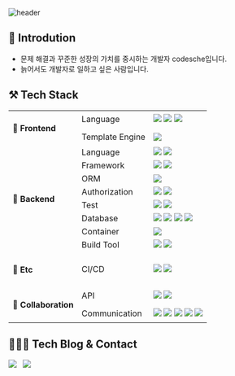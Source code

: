 ![header](https://capsule-render.vercel.app/api?type=rounded&color=timeGradient&text=Welcome%20to%20codesche's%20Github%20👋&animation=twinkling&fontSize=40&fontAlignY=50&fontAlign=50&height=180)

## 👋 Introdution
- 문제 해결과 꾸준한 성장의 가치를 중시하는 개발자 codesche입니다.
- 늙어서도 개발자로 일하고 싶은 사람입니다.

## ⚒️ Tech Stack
<table align="center">
  <tr>
    <td rowspan="4"><h4>🎨 Frontend</h4></td>
  </tr>
  <tr>
    <td>Language</td>
    <td>
      <img src="https://img.shields.io/badge/HTML5-FF0000?style=for-the-badge&logo=HTML5&logoColor=white"/></a>
      <img src="https://img.shields.io/badge/CSS-0066FF?style=for-the-badge&logo=css3&logoColor=white"/></a>
      <img src="https://img.shields.io/badge/Javascript-ECD53F?style=for-the-badge&logo=javascript&logoColor=white"/></a>
    </td>
  </tr>
  <tr>
    <td>Template Engine</td>
    <td>
      <img src="https://img.shields.io/badge/Thymeleaf-005F0F?style=for-the-badge&logo=Thymeleaf&logoColor=white" />
    </td>
  </tr>
  <tr>
    <tr>
      <td rowspan="9"><h4>🌱 Backend</h4></td>
    </tr>
    <td>Language</td>
    <td>
      <img src="https://img.shields.io/badge/☕ Java-0854C1?style=for-the-badge&logo=Java&logoColor=white"/></a>
      <img src="https://img.shields.io/badge/.NET-512BD4?style=for-the-badge&logo=.NET&logoColor=white"/></a>
    </td>
  </tr>
  <tr>
    <td>Framework</td>
    <td>
      <img src="https://img.shields.io/badge/Spring Boot-339933?style=for-the-badge&logo=SpringBoot&logoColor=white"/></a>
      <img src="https://img.shields.io/badge/Spring Batch-6DB33F?style=for-the-badge&logo=Spring&logoColor=white"/></a>
    </td>
  </tr>
  <tr>
    <td>ORM</td>
    <td>
      <img src="https://img.shields.io/badge/Spring Data JPA-6DB33F?style=for-the-badge&logo=Spring&logoColor=white"/></a>
    </td>
  </tr>
  <tr>
    <td>Authorization</td>
    <td>
      <img src="https://img.shields.io/badge/Spring Security-6DB33F?style=for-the-badge&logo=Spring Security&logoColor=white"/></a>
      <img src="https://img.shields.io/badge/JWT-000000?style=for-the-badge&logo=JSON Web Tokens&logoColor=white"/></a>
    </td>
  </tr>
  <tr>
    <td>Test</td>
    <td>
      <img src="https://img.shields.io/badge/JUnit5-25A162?style=for-the-badge&logo=JUnit5&logoColor=white"/></a>
      <img src="https://img.shields.io/badge/Mockito-25A162?style=for-the-badge&logo=Mockito&logoColor=white"/></a>
    </td>
  </tr>
  <tr>
    <td>Database</td>
    <td>
      <img src="https://img.shields.io/badge/MySQL-4479A1?style=for-the-badge&logo=MySql&logoColor=white"/></a>
      <img src="https://img.shields.io/badge/MariaDB-003545?style=for-the-badge&logo=MariaDB&logoColor=white"/></a>
      <img src="https://img.shields.io/badge/Oracle-F80000?style=for-the-badge&logo=Oracle&logoColor=white"/></a>
      <img src="https://img.shields.io/badge/Redis-FF4438?style=for-the-badge&logo=Redis&logoColor=white"/></a>
  </tr>
  <tr>
    <td>Container</td>
    <td><img src="https://img.shields.io/badge/Docker-2496ED?style=for-the-badge&logo=Docker&logoColor=white"/></a></td>
  </tr>
  <tr>
    <td>Build Tool</td>
    <td>
      <img src="https://img.shields.io/badge/Maven-C71A36?style=for-the-badge&logo=Apache Maven&logoColor=white"/></a>
      <img src="https://img.shields.io/badge/Gradle-02303A?style=for-the-badge&logo=Gradle&logoColor=white"/></a>
    </td>
  </tr>
  <tr>
    <td><h4>🎒 Etc</h4></td>
    <td>CI/CD</td>
    <td>
      <img src="https://img.shields.io/badge/Jenkins-D24939?style=for-the-badge&logo=Jenkins&logoColor=white"/></a>
      <img src="https://img.shields.io/badge/Github Actions-2088FF?style=for-the-badge&logo=Github Actions&logoColor=white"/></a>
    </td>
  </tr>
  <tr>
    <td rowspan="4"><h4>👬 Collaboration</h4></td>
  </tr>
  
  <tr>
    <td>API</td>
    <td>
        <img src="https://img.shields.io/badge/Swagger-6DB33F?style=for-the-badge&logo=Swagger&logoColor=white"/></a>
        <img src="https://img.shields.io/badge/Postman-FF6C37?style=for-the-badge&logo=Postman&logoColor=white"/></a>
    </td>
  </tr>
  <tr>
    <td>Communication</td>
    <td>
        <img src="https://img.shields.io/badge/Jira-0052CC?style=for-the-badge&logo=Jira&logoColor=white"/></a>
        <img src="https://img.shields.io/badge/Confluence-0052CC?style=for-the-badge&logo=Confluence&logoColor=white"/></a>
        <img src="https://img.shields.io/badge/Slack-4A154B?style=for-the-badge&logo=Slack&logoColor=white"/></a>
        <img src="https://img.shields.io/badge/Notion-000000?style=for-the-badge&logo=Notion&logoColor=white"/></a>
        <img src="https://img.shields.io/badge/Mattermost-0058CC?style=for-the-badge&logo=Mattermost&logoColor=white"/></a>
    </td>
  </tr>
  <tr>
<!--     <td>IDE</td>
    <td>
      <img src="https://img.shields.io/badge/IntelliJ IDEA-000000?style=for-the-badge&logo=IntelliJ IDEA&logoColor=white"/></a>
      <img src="https://img.shields.io/badge/Eclipse IDE-2C2255?style=for-the-badge&logo=Eclipse IDE&logoColor=white"/></a>
      <img src="https://img.shields.io/badge/DBeaver-382923?style=for-the-badge&logo=DBeaver&logoColor=white"/></a>
    </td> -->
  </tr>
  
  <tr>
<!--     <td rowspan="3"><h4>🛠️ AWS Public Cloud Service</h4></td>
    <td colspan="3">
      <img src="https://img.shields.io/badge/Amazon EC2-FF9900?style=for-the-badge&logo=Amazon EC2&logoColor=white"/></a>
      <img src="https://img.shields.io/badge/Amazon RDS-527FFF?style=for-the-badge&logo=Amazon RDS&logoColor=white"/></a>
      <img src="https://img.shields.io/badge/Amazon S3-569A31?style=for-the-badge&logo=Amazon S3&logoColor=white"/></a>
      <img src="https://img.shields.io/badge/Amazon ElastiCache-C925D1?style=for-the-badge&logo=Amazon ElastiCache&logoColor=white"/></a>
      <img src="https://img.shields.io/badge/Amazon Route 53-8C4FFF?style=for-the-badge&logo=Amazon Route 53&logoColor=white"/></a>
    </td> -->
  </tr>
</table>


## 🧑🏻‍💻 Tech Blog & Contact
<p>
  <a href="mailto:codesche@gmail.com"><img src="https://img.shields.io/badge/codesche@gmail.com-d14836?style=for-the-badge&logo=Gmail&logoColor=white&link=codesche@gmail.com"/></a>&nbsp&nbsp
  <a href="https://codesche.oopy.io/"><img src="https://img.shields.io/badge/Tech%20Blog-11B48A?style=for-the-badge&logo=Vimeo&logoColor=white&link=https:[//tistory.com]https://codesche.oopy.io//@codesche"/></a>
</p>

